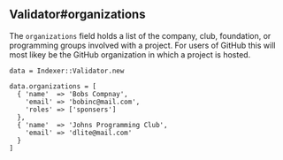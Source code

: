 ## Validator#organizations

The `organizations` field holds a list of the company, club, foundation,
or programming groups involved with a project. For users of GitHub this
will most likey be the GitHub organization in which a project is hosted.

    data = Indexer::Validator.new

    data.organizations = [
      { 'name'  => 'Bobs Compnay',
        'email' => 'bobinc@mail.com',
        'roles' => ['sponsers']
      },
      { 'name'  => 'Johns Programming Club',
        'email' => 'dlite@mail.com'
      }
    ]


